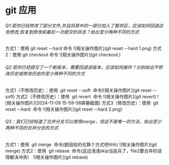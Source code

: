 # git 应用
###### Q1:若你已经修改了部分文件,并且将其中的一部分加入了暂存区，应该如何回退这些修改,恢复到修改前最后一次提交的状态？给出至少两种不同的方式
方式1：使用 git reset --hard 命令 ![相关操作图片](git reset --hard 1.png)
方式2：使用 git checkout 命令 ![相关操作图片](git checkout.)
###### Q2:若你已经提交了一个新版本，需要回退该版本，应该如何操作？分别给出不修改历史或修改历史的至少两种不同的方式
方式1（不修改历史）：使用  git reset --soft  命令![相关操作图片](git reset --soft)
方式2（不修改历史）：使用  git revert  命令 ![相关操作图片](git revert) ![相关操作图片](2024-11-09 15-59-58屏幕截图)
方式3（修改历史）：使用  git reset --hard  命令 ![相关操作图片](git reset --hard 2.png)
###### Q3：我们已经知道了合并分支可以使用merge，但这不是唯一的方法，给出至少两种不同的合并分支的方式
方式1：使用  git merge  命令(题目给的也算个方式吧hhh) ![相关操作图片](git merge)
方式2：使用  git rebase  命令(这边浅浅skip当逃兵了，file2要合并的话得解决冲突） ![相关操作图片](git rebase)
